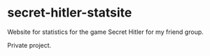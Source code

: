 # secret-hitler-statsite
Website for statistics for the game Secret Hitler for my friend group.

Private project.

